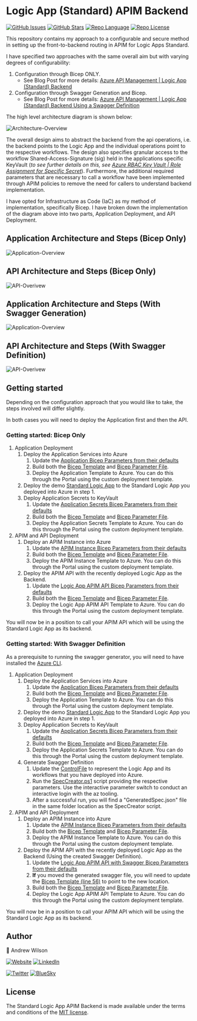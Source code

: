 # Logic App (Standard) APIM Backend

[![GitHub Issues][badge_issues]][link_issues]
[![GitHub Stars][badge_repo_stars]][link_repo]
[![Repo Language][badge_language]][link_repo]
[![Repo License][badge_license]][link_repo]

[badge_issues]: https://img.shields.io/github/issues/Andrew-D-Wilson/Standard-Logic-App-APIM-Backend?style=for-the-badge
[link_issues]: https://github.com/Andrew-D-Wilson/Standard-Logic-App-APIM-Backend/issues
[badge_repo_stars]: https://img.shields.io/github/stars/Andrew-D-Wilson/Standard-Logic-App-APIM-Backend?logo=github&style=for-the-badge
[badge_language]: https://img.shields.io/badge/language-Bicep/PowerShell-blue?style=for-the-badge
[badge_license]: https://img.shields.io/github/license/Andrew-D-Wilson/Standard-Logic-App-APIM-Backend?style=for-the-badge
[link_repo]: https://github.com/Andrew-D-Wilson/Standard-Logic-App-APIM-Backend

This repository contains my approach to a configurable and secure method in setting up the front-to-backend routing in APIM for Logic Apps Standard. 

I have specified two approaches with the same overall aim but with varying degrees of configurability:
1. Configuration through Bicep ONLY.
   - See Blog Post for more details: [Azure API Management | Logic App (Standard) Backend](https://andrewilson.co.uk/post/2024/01/standard-logic-app-apim-backend/)
2. Configuration through Swagger Generation and Bicep.
   - See Blog Post for more details: [Azure API Management | Logic App (Standard) Backend Using a Swagger Definition](https://andrewilson.co.uk/post/2024/02/standard-logic-app-apim-backend-swagger/)

The high level architecture diagram is shown below:

![Architecture-Overview](https://andrewilson.co.uk/images/posts/2024/01/Overview.png)

The overall design aims to abstract the backend from the api operations, i.e. the backend points to the Logic App and the individual operations point to the respective workflows. The design also specifies granular access to the workflow Shared-Access-Signature (sig) held in the applications specific KeyVault (*to see further details on this, see [Azure RBAC Key Vault | Role Assignment for Specific Secret](https://andrewilson.co.uk/post/2023/11/rbac-key-vault-specific-secret/)*). Furthermore, the additional required parameters that are necessary to call a workflow have been implemented through APIM policies to remove the need for callers to understand backend implementation.

I have opted for Infrastructure as Code (IaC) as my method of implementation, specifically Bicep. I have broken down the implementation of the diagram above into two parts, Application Deployment, and API Deployment.

## Application Architecture and Steps (Bicep Only)
![Application-Overview](https://andrewilson.co.uk/images/posts/2024/01/Application-Deployment.png)

## API Architecture and Steps (Bicep Only)
![API-Overivew](https://andrewilson.co.uk/images/posts/2024/01/API-Deployment.png)

## Application Architecture and Steps (With Swagger Generation)
![Application-Overview](https://andrewilson.co.uk/images/posts/2024/01/Application-Deployment-Swagger.png)

## API Architecture and Steps (With Swagger Definition)
![API-Overivew](https://andrewilson.co.uk/images/posts/2024/01/API-Deployment-with-Swagger.png)

## Getting started
Depending on the configuration approach that you would like to take, the steps involved will differ slightly.

In both cases you will need to deploy the Application first and then the API.

### Getting started: Bicep Only
1. Application Deployment
   1. Deploy the Application Services into Azure
      1. Update the [Application Bicep Parameters from their defaults](https://github.com/Andrew-D-Wilson/Standard-Logic-App-APIM-Backend/blob/main/Bicep/Application/application.azuredeploy.bicepparam)
      2. Build both the [Bicep Template](https://github.com/Andrew-D-Wilson/Standard-Logic-App-APIM-Backend/blob/main/Bicep/Application/application.azuredeploy.bicep) and [Bicep Parameter File](https://github.com/Andrew-D-Wilson/Standard-Logic-App-APIM-Backend/blob/main/Bicep/Application/application.azuredeploy.bicepparam).
      3. Deploy the Application Template to Azure. You can do this through the Portal using the custom deployment template.
   2. Deploy the demo [Standard Logic App](https://github.com/Andrew-D-Wilson/Standard-Logic-App-APIM-Backend/tree/main/Application) to the Standard Logic App you deployed into Azure in step 1.
   3. Deploy Application Secrets to KeyVault
      1.  Update the [Application Secrets Bicep Parameters from their defaults](https://github.com/Andrew-D-Wilson/Standard-Logic-App-APIM-Backend/blob/main/Bicep/Application/applicationSecrets.azuredeploy.bicepparam)
      2. Build both the [Bicep Template](https://github.com/Andrew-D-Wilson/Standard-Logic-App-APIM-Backend/blob/main/Bicep/Application/applicationSecrets.azuredeploy.bicep) and [Bicep Parameter File](https://github.com/Andrew-D-Wilson/Standard-Logic-App-APIM-Backend/blob/main/Bicep/Application/applicationSecrets.azuredeploy.bicepparam).
      3. Deploy the Application Secrets Template to Azure. You can do this through the Portal using the custom deployment template.
2. APIM and API Deployment
   1. Deploy an APIM Instance into Azure
      1. Update the [APIM Instance Bicep Parameters from their defaults](https://github.com/Andrew-D-Wilson/Standard-Logic-App-APIM-Backend/blob/main/Bicep/API/apimInstance.azuredeploy.bicepparam)
      2. Build both the [Bicep Template](https://github.com/Andrew-D-Wilson/Standard-Logic-App-APIM-Backend/blob/main/Bicep/API/apimInstance.azuredeploy.bicep) and [Bicep Parameter File](https://github.com/Andrew-D-Wilson/Standard-Logic-App-APIM-Backend/blob/main/Bicep/API/apimInstance.azuredeploy.bicepparam).
      3. Deploy the APIM Instance Template to Azure. You can do this through the Portal using the custom deployment template.
   2. Deploy the APIM API with the recently deployed Logic App as the Backend.
      1. Update the [Logic App APIM API Bicep Parameters from their defaults](https://github.com/Andrew-D-Wilson/Standard-Logic-App-APIM-Backend/blob/main/Bicep/API/logicAppStandardApimAPI.azuredeploy.bicepparam)
      2. Build both the [Bicep Template](https://github.com/Andrew-D-Wilson/Standard-Logic-App-APIM-Backend/blob/main/Bicep/API/logicAppStandardApimAPI.azuredeploy.bicep) and [Bicep Parameter File](https://github.com/Andrew-D-Wilson/Standard-Logic-App-APIM-Backend/blob/main/Bicep/API/logicAppStandardApimAPI.azuredeploy.bicepparam).
      3. Deploy the Logic App APIM API Template to Azure. You can do this through the Portal using the custom deployment template.

You will now be in a position to call your APIM API which will be using the Standard Logic App as its backend.

### Getting started: With Swagger Definition

As a prerequisite to running the swagger generator, you will need to have installed the [Azure CLI](https://learn.microsoft.com/en-us/cli/azure/install-azure-cli).

1. Application Deployment
   1. Deploy the Application Services into Azure
      1. Update the [Application Bicep Parameters from their defaults](https://github.com/Andrew-D-Wilson/Standard-Logic-App-APIM-Backend/blob/main/Bicep/Application/application.azuredeploy.bicepparam)
      2. Build both the [Bicep Template](https://github.com/Andrew-D-Wilson/Standard-Logic-App-APIM-Backend/blob/main/Bicep/Application/application.azuredeploy.bicep) and [Bicep Parameter File](https://github.com/Andrew-D-Wilson/Standard-Logic-App-APIM-Backend/blob/main/Bicep/Application/application.azuredeploy.bicepparam).
      3. Deploy the Application Template to Azure. You can do this through the Portal using the custom deployment template.
   2. Deploy the demo [Standard Logic App](https://github.com/Andrew-D-Wilson/Standard-Logic-App-APIM-Backend/tree/main/Application) to the Standard Logic App you deployed into Azure in step 1.
   3. Deploy Application Secrets to KeyVault
      1.  Update the [Application Secrets Bicep Parameters from their defaults](https://github.com/Andrew-D-Wilson/Standard-Logic-App-APIM-Backend/blob/main/Bicep/Application/applicationSecrets.azuredeploy.bicepparam)
      2. Build both the [Bicep Template](https://github.com/Andrew-D-Wilson/Standard-Logic-App-APIM-Backend/blob/main/Bicep/Application/applicationSecrets.azuredeploy.bicep) and [Bicep Parameter File](https://github.com/Andrew-D-Wilson/Standard-Logic-App-APIM-Backend/blob/main/Bicep/Application/applicationSecrets.azuredeploy.bicepparam).
      3. Deploy the Application Secrets Template to Azure. You can do this through the Portal using the custom deployment template.
   4. Generate Swagger Definition
      1. Update the [ControlFile](https://github.com/Andrew-D-Wilson/Standard-Logic-App-APIM-Backend/blob/main/SwaggerGenerator/ControlFile.json) to represent the Logic App and its workflows that you have deployed into Azure.
      2. Run the [SpecCreator.ps1](https://github.com/Andrew-D-Wilson/Standard-Logic-App-APIM-Backend/blob/main/SwaggerGenerator/SpecCreator.ps1) script providing the respective parameters. Use the interactive parameter switch to conduct an interactive login with the az tooling.
      3. After a successful run, you will find a "GeneratedSpec.json" file in the same folder location as the SpecCreator script.
2. APIM and API Deployment
   1. Deploy an APIM Instance into Azure
      1. Update the [APIM Instance Bicep Parameters from their defaults](https://github.com/Andrew-D-Wilson/Standard-Logic-App-APIM-Backend/blob/main/Bicep/API/apimInstance.azuredeploy.bicepparam)
      2. Build both the [Bicep Template](https://github.com/Andrew-D-Wilson/Standard-Logic-App-APIM-Backend/blob/main/Bicep/API/apimInstance.azuredeploy.bicep) and [Bicep Parameter File](https://github.com/Andrew-D-Wilson/Standard-Logic-App-APIM-Backend/blob/main/Bicep/API/apimInstance.azuredeploy.bicepparam).
      3. Deploy the APIM Instance Template to Azure. You can do this through the Portal using the custom deployment template.
   2. Deploy the APIM API with the recently deployed Logic App as the Backend (Using the created Swagger Definition).
      1. Update the [Logic App APIM API with Swagger Bicep Parameters from their defaults](https://github.com/Andrew-D-Wilson/Standard-Logic-App-APIM-Backend/blob/main/Bicep/API/logicAppStandardApimAPIWithSwagger.azuredeploy.bicepparam)
      2. **If** you moved the generated swagger file, you will need to update the [Bicep Template (line 56)](https://github.com/Andrew-D-Wilson/Standard-Logic-App-APIM-Backend/blob/d968591f6716341e6302ae91e518ed0dc594ff63/Bicep/API/logicAppStandardApimAPIWithSwagger.azuredeploy.bicep#L56) to point to the new location.
      3. Build both the [Bicep Template](https://github.com/Andrew-D-Wilson/Standard-Logic-App-APIM-Backend/blob/main/Bicep/API/logicAppStandardApimAPIWithSwagger.azuredeploy.bicep) and [Bicep Parameter File](https://github.com/Andrew-D-Wilson/Standard-Logic-App-APIM-Backend/blob/main/Bicep/API/logicAppStandardApimAPIWithSwagger.azuredeploy.bicepparam).
      4. Deploy the Logic App APIM API Template to Azure. You can do this through the Portal using the custom deployment template.

You will now be in a position to call your APIM API which will be using the Standard Logic App as its backend.

## Author
👤 Andrew Wilson

[![Website][badge_blog]][link_blog]
[![LinkedIn][badge_linkedin]][link_linkedin]

[![Twitter][badge_twitter]][link_twitter]
[![BlueSky][badge_bluesky]][link_bluesky]


## License
The Standard Logic App APIM Backend is made available under the terms and conditions of the [MIT license](LICENSE).

[badge_blog]: https://img.shields.io/badge/blog-andrewilson.co.uk-blue?style=for-the-badge
[link_blog]: https://andrewilson.co.uk/

[badge_linkedin]: https://img.shields.io/badge/LinkedIn-Andrew%20Wilson-blue?style=for-the-badge&logo=linkedin
[link_linkedin]: https://www.linkedin.com/in/andrew-wilson-792345106

[badge_twitter]: https://img.shields.io/badge/follow-%40Andrew__DWilson-blue?logo=twitter&style=for-the-badge&logoColor=white
[link_twitter]: https://twitter.com/Andrew_DWilson

[badge_bluesky]: https://img.shields.io/badge/Bluesky-%40andrewilson.co.uk-blue?logo=bluesky&style=for-the-badge&logoColor=white
[link_bluesky]: https://bsky.app/profile/andrewilson.co.uk
